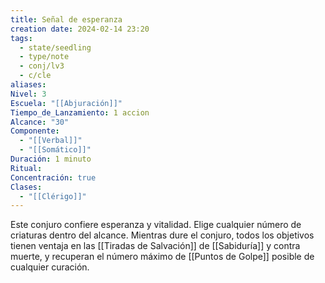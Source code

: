```yaml
---
title: Señal de esperanza
creation date: 2024-02-14 23:20
tags:
  - state/seedling
  - type/note
  - conj/lv3
  - c/cle
aliases: 
Nivel: 3
Escuela: "[[Abjuración]]"
Tiempo_de_Lanzamiento: 1 accion
Alcance: "30"
Componente:
  - "[[Verbal]]"
  - "[[Somático]]"
Duración: 1 minuto
Ritual: 
Concentración: true
Clases:
  - "[[Clérigo]]"
---
```

Este conjuro confiere esperanza y vitalidad. Elige cualquier número de criaturas dentro del alcance. Mientras dure el conjuro, todos los objetivos tienen ventaja en las [[Tiradas de Salvación]] de [[Sabiduría]] y contra muerte, y recuperan el número máximo de [[Puntos de Golpe]] posible de cualquier curación.